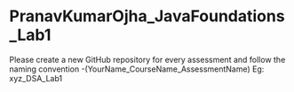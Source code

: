 # PranavKumarOjha_JavaFoundations_Lab1
Please create a new GitHub repository for every assessment and follow the naming convention -(YourName_CourseName_AssessmentName) Eg: xyz_DSA_Lab1
